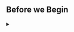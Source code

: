 
<!-- Speaker script:
In this workshop, we are going to create a Helm chart to manage a service. We'll start with a very basic service, then wrap it in a helm chart.
-->

## Before we Begin

<details><summary></summary>

### Intended Audience

Beginners who have not made or customized a Helm chart before.

<!-- Speaker script:
A note about the intended audience, so you don't get bored.

This workshop is intended for people who are new to Helm and want to learn how a minimal helm chart goes together. If you are already familiar with Helm, if you've ever customized a helm template, you might find more value in a different session. I will definitely not be offended if anyone leaves.
-->

<details><summary></summary>

### What is Helm?

<!-- Speaker script:
Helm is a package manager for Kubernetes. It helps you manage Kubernetes applications. Like npm for node.js, or pip for Python, or apt for Debian/Ubuntu, Helm is a package manager, but for the Kubernetes platform. It's a command line tool that you can use to install, upgrade, and remove applications on Kubernetes clusters.

It's also a templating engine that you can use to create reusable templates for Kubernetes resources. Helm charts are packages of pre-configured Kubernetes resources, making it easy to manage and deploy applications on Kubernetes clusters. Helm charts are the recommended way to package and deploy applications on Kubernetes.
-->

Helm is a package manager for Kubernetes.

<details><summary></summary>


# The Environment

Inspect Kubernetes environment.

<!-- Speaker script:
Let's take a look at the environment we'll be working in.
-->

<details><summary></summary>

## Kubernetes

Inspect the Kubernetes cluster.


### Cluster Nodes

List the nodes available in the cluster:

<!-- Speaker script:
An aside on the pronunciation of the Kubernetes command line tool.

I've heard it pronounced "kube control" and "kube cuddle", or kube-c-t-l. But at a local devops meetup, someone suggested the "worst reasonable pronunciation" as ku-bectl, saying it's fun to watch peoples' faces as you say it. It is indeed fun. I've been using that ever since, and I think you should try it too.
-->


```bash
kubectl get nodes
```{{exec}}

<!-- Speaker script:
The Kubernetes cluster is running on a single node.
-->

<details><summary></summary>


### What's running right now?

Pods running in the cluster across all namespaces:

```bash
kubectl get pods --all-namespaces
```{{exec}}
<!-- Speaker script:
This is a minimal demo environment so there is not much running here, but is fully functional and we can use it to demonstrate Helm.
-->

<details><summary></summary>

## Helm

Verify helm is installed and running.

### Helm Version

Get the version of Helm installed:

```bash
helm version
```{{exec}}

<!-- Speaker script:
We can see that Helm is installed and configured to use the Kubernetes cluster.
<details><summary></summary>
-->

### Helm Releases

List the Helm releases installed in the cluster:

```bash
helm ls --all-namespaces
```{{exec}}

<!-- Speaker script:
None yet. This is the basic environment we'll be working in. Now let's put an application on this cluster.
-->